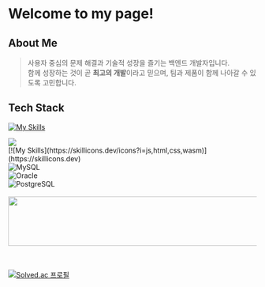 # Welcome to my page! 

## About Me
> 사용자 중심의 문제 해결과 기술적 성장을 즐기는 백엔드 개발자입니다.   
> 함께 성장하는 것이 곧 **최고의 개발**이라고 믿으며, 팀과 제품이 함께 나아갈 수 있도록 고민합니다.



## Tech Stack

[![My Skills](https://skillicons.dev/icons?i=js,html,css,wasm)](https://skillicons.dev)

<div style="display:flex; flex-direction:column; align-items:flex-start;">
  <img src="https://img.shields.io/badge/SpringBoot-6DB33F?style=for-the-badge&logo=SpringBoot&logoColor=white">
  [![My Skills](https://skillicons.dev/icons?i=js,html,css,wasm)](https://skillicons.dev)

 <!-- <img alt="Java" src="https://img.shields.io/badge/Java-%23323330.svg?style=square&logo=java&logoColor=white"/> -->
  <br>
  <img alt="MySQL" src="https://img.shields.io/badge/MySQL-%2300f.svg?style=for-the-badge&logo=MySQL&logoColor=white"/>
  <img alt="Oracle" src="https://img.shields.io/badge/Oracle-F80000.svg?style=for-the-badge&logo=Oracle&logoColor=white"/>
  <img alt="PostgreSQL" src="https://img.shields.io/badge/PostgreSQL-4169E1.svg?style=for-the-badge&logo=PostgreSQL&logoColor=white"/>
</div>
<br>
<a href="https://www.gitanimals.org/en_US?utm_medium=image&utm_source=zzeon9&utm_content=line">
  <img
    src="https://render.gitanimals.org/lines/zzeon9?pet-id=709336252386404598"
    width="600"
    height="100"
  />
</a>
  <br>
  <br>


  <br>

[![Solved.ac
프로필](http://mazassumnida.wtf/api/generate_badge?boj=ecw1110)](https://solved.ac/ecw1110)

  
</a>
